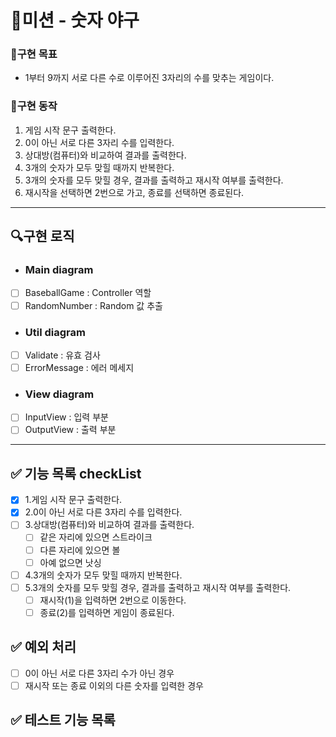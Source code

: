 # 🚀미션 - 숫자 야구

### 💙구현 목표

- 1부터 9까지 서로 다른 수로 이루어진 3자리의 수를 맞추는 게임이다.

### 📜구현 동작

1. 게임 시작 문구 출력한다.
2. 0이 아닌 서로 다른 3자리 수를 입력한다.
3. 상대방(컴퓨터)와 비교하여 결과를 출력한다.
4. 3개의 숫자가 모두 맞힐 때까지 반복한다.
5. 3개의 숫자를 모두 맞힐 경우, 결과를 출력하고 재시작 여부를 출력한다.
6. 재시작을 선택하면 2번으로 가고, 종료를 선택하면 종료된다.

---

## 🔍구현 로직

- ### Main diagram

- [ ] BaseballGame : Controller 역할
- [ ] RandomNumber : Random 값 추출

- ### Util diagram

- [ ] Validate : 유효 검사
- [ ] ErrorMessage : 에러 메세지

- ### View diagram

- [ ] InputView : 입력 부분
- [ ] OutputView : 출력 부분

---

## ✅ 기능 목록 checkList

- [x] 1.게임 시작 문구 출력한다.
- [x] 2.0이 아닌 서로 다른 3자리 수를 입력한다.
- [ ] 3.상대방(컴퓨터)와 비교하여 결과를 출력한다.
    - [ ] 같은 자리에 있으면 스트라이크
    - [ ] 다른 자리에 있으면 볼
    - [ ] 아예 없으면 낫싱
- [ ] 4.3개의 숫자가 모두 맞힐 때까지 반복한다.
- [ ] 5.3개의 숫자를 모두 맞힐 경우, 결과를 출력하고 재시작 여부를 출력한다.
    - [ ] 재시작(1)을 입력하면 2번으로 이동한다.
    - [ ] 종료(2)를 입력하면 게임이 종료된다.

## ✅ 예외 처리

- [ ] 0이 아닌 서로 다른 3자리 수가 아닌 경우
- [ ] 재시작 또는 종료 이외의 다른 숫자를 입력한 경우

## ✅ 테스트 기능 목록

